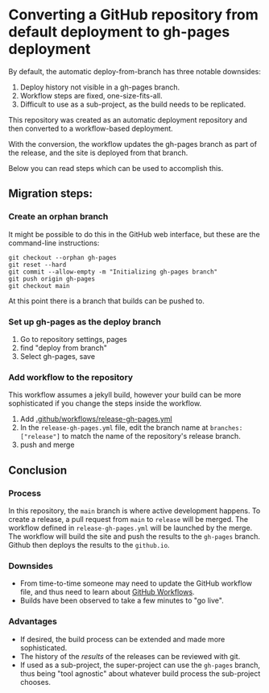 # Converting a GitHub repository from default deployment to gh-pages deployment

By default, the automatic deploy-from-branch has three notable downsides:

1. Deploy history not visible in a gh-pages branch.
2. Workflow steps are fixed, one-size-fits-all.
3. Difficult to use as a sub-project, as the build needs to be replicated.

This repository was created as an automatic deployment repository and then converted to a workflow-based deployment.

With the conversion, the workflow updates the gh-pages branch as part of the release, and the site is deployed from that branch.

Below you can read steps which can be used to accomplish this.

## Migration steps:

### Create an orphan branch

It might be possible to do this in the GitHub web interface,
but these are the command-line instructions:

```
git checkout --orphan gh-pages
git reset --hard
git commit --allow-empty -m "Initializing gh-pages branch"
git push origin gh-pages
git checkout main
```

At this point there is a branch that builds can be pushed to.

### Set up gh-pages as the deploy branch

1. Go to repository settings, pages
2. find "deploy from branch"
3. Select gh-pages, save

### Add workflow to the repository

This workflow assumes a jekyll build, however your build can be more sophisticated if you change the steps inside the workflow.

1. Add [.github/workflows/release-gh-pages.yml](.github/workflows/release-gh-pages.yml)
2. In the `release-gh-pages.yml` file, edit the branch name at `branches: ["release"]` to match the name of the repository's release branch.
3. push and merge

## Conclusion

### Process

In this repository, the `main` branch is where active development happens.
To create a release, a pull request from `main` to `release` will be merged.
The workflow defined in `release-gh-pages.yml` will be launched by the merge.
The workflow will build the site and push the results to the `gh-pages` branch.
Github then deploys the results to the `github.io`.

### Downsides

* From time-to-time someone may need to update the GitHub workflow file, and thus need to learn about [GitHub Workflows](https://docs.github.com/en/actions/using-workflows).
* Builds have been observed to take a few minutes to "go live".

### Advantages

* If desired, the build process can be extended and made more sophisticated.
* The history of the _results_ of the releases can be reviewed with git.
* If used as a sub-project, the super-project can use the `gh-pages` branch, thus being "tool agnostic" about whatever build process the sub-project chooses.
